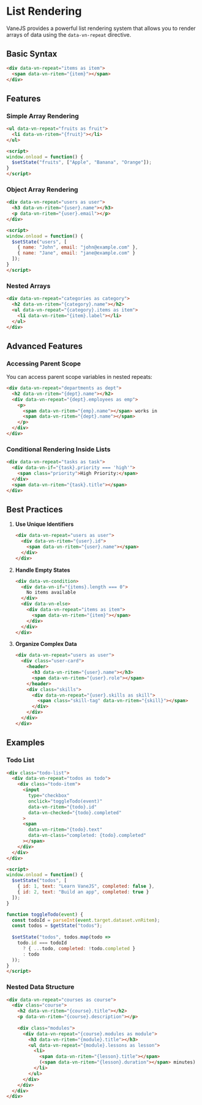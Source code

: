 # List Rendering

VaneJS provides a powerful list rendering system that allows you to render arrays of data using the `data-vn-repeat` directive.

## Basic Syntax

```html
<div data-vn-repeat="items as item">
  <span data-vn-ritem="{item}"></span>
</div>
```

## Features

### Simple Array Rendering
```html
<ul data-vn-repeat="fruits as fruit">
  <li data-vn-ritem="{fruit}"></li>
</ul>

<script>
window.onload = function() {
  $setState("fruits", ["Apple", "Banana", "Orange"]);
}
</script>
```

### Object Array Rendering
```html
<div data-vn-repeat="users as user">
  <h3 data-vn-ritem="{user}.name"></h3>
  <p data-vn-ritem="{user}.email"></p>
</div>

<script>
window.onload = function() {
  $setState("users", [
    { name: "John", email: "john@example.com" },
    { name: "Jane", email: "jane@example.com" }
  ]);
}
</script>
```

### Nested Arrays
```html
<div data-vn-repeat="categories as category">
  <h2 data-vn-ritem="{category}.name"></h2>
  <ul data-vn-repeat="{category}.items as item">
    <li data-vn-ritem="{item}.label"></li>
  </ul>
</div>
```

## Advanced Features

### Accessing Parent Scope
You can access parent scope variables in nested repeats:

```html
<div data-vn-repeat="departments as dept">
  <h2 data-vn-ritem="{dept}.name"></h2>
  <div data-vn-repeat="{dept}.employees as emp">
    <p>
      <span data-vn-ritem="{emp}.name"></span> works in 
      <span data-vn-ritem="{dept}.name"></span>
    </p>
  </div>
</div>
```

### Conditional Rendering Inside Lists
```html
<div data-vn-repeat="tasks as task">
  <div data-vn-if="{task}.priority === 'high'">
    <span class="priority">High Priority:</span>
  </div>
  <span data-vn-ritem="{task}.title"></span>
</div>
```

## Best Practices

1. **Use Unique Identifiers**
   ```html
   <div data-vn-repeat="users as user">
     <div data-vn-ritem="{user}.id">
       <span data-vn-ritem="{user}.name"></span>
     </div>
   </div>
   ```

2. **Handle Empty States**
   ```html
   <div data-vn-condition>
     <div data-vn-if="{items}.length === 0">
       No items available
     </div>
     <div data-vn-else>
       <div data-vn-repeat="items as item">
         <span data-vn-ritem="{item}"></span>
       </div>
     </div>
   </div>
   ```

3. **Organize Complex Data**
   ```html
   <div data-vn-repeat="users as user">
     <div class="user-card">
       <header>
         <h3 data-vn-ritem="{user}.name"></h3>
         <span data-vn-ritem="{user}.role"></span>
       </header>
       <div class="skills">
         <div data-vn-repeat="{user}.skills as skill">
           <span class="skill-tag" data-vn-ritem="{skill}"></span>
         </div>
       </div>
     </div>
   </div>
   ```

## Examples

### Todo List
```html
<div class="todo-list">
  <div data-vn-repeat="todos as todo">
    <div class="todo-item">
      <input 
        type="checkbox" 
        onclick="toggleTodo(event)"
        data-vn-ritem="{todo}.id"
        data-vn-checked="{todo}.completed"
      >
      <span 
        data-vn-ritem="{todo}.text"
        data-vn-class="completed: {todo}.completed"
      ></span>
    </div>
  </div>
</div>

<script>
window.onload = function() {
  $setState("todos", [
    { id: 1, text: "Learn VaneJS", completed: false },
    { id: 2, text: "Build an app", completed: true }
  ]);
}

function toggleTodo(event) {
  const todoId = parseInt(event.target.dataset.vnRitem);
  const todos = $getState("todos");
  
  $setState("todos", todos.map(todo => 
    todo.id === todoId 
      ? { ...todo, completed: !todo.completed }
      : todo
  ));
}
</script>
```

### Nested Data Structure
```html
<div data-vn-repeat="courses as course">
  <div class="course">
    <h2 data-vn-ritem="{course}.title"></h2>
    <p data-vn-ritem="{course}.description"></p>
    
    <div class="modules">
      <div data-vn-repeat="{course}.modules as module">
        <h3 data-vn-ritem="{module}.title"></h3>
        <ul data-vn-repeat="{module}.lessons as lesson">
          <li>
            <span data-vn-ritem="{lesson}.title"></span>
            (<span data-vn-ritem="{lesson}.duration"></span> minutes)
          </li>
        </ul>
      </div>
    </div>
  </div>
</div>
``` 